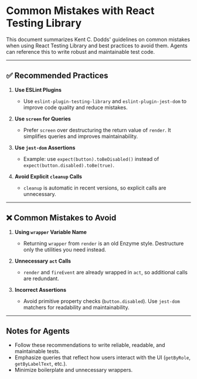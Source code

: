 # Common Mistakes with React Testing Library

This document summarizes Kent C. Dodds' guidelines on common mistakes when using React Testing Library and best practices to avoid them. Agents can reference this to write robust and maintainable test code.

---

## ✅ Recommended Practices

1. **Use ESLint Plugins**

   - Use `eslint-plugin-testing-library` and `eslint-plugin-jest-dom` to improve code quality and reduce mistakes.

2. **Use `screen` for Queries**

   - Prefer `screen` over destructuring the return value of `render`. It simplifies queries and improves maintainability.

3. **Use `jest-dom` Assertions**

   - Example: use `expect(button).toBeDisabled()` instead of `expect(button.disabled).toBe(true)`.

4. **Avoid Explicit `cleanup` Calls**
   - `cleanup` is automatic in recent versions, so explicit calls are unnecessary.

---

## ❌ Common Mistakes to Avoid

1. **Using `wrapper` Variable Name**

   - Returning `wrapper` from `render` is an old Enzyme style. Destructure only the utilities you need instead.

2. **Unnecessary `act` Calls**

   - `render` and `fireEvent` are already wrapped in `act`, so additional calls are redundant.

3. **Incorrect Assertions**
   - Avoid primitive property checks (`button.disabled`). Use `jest-dom` matchers for readability and maintainability.

---

## Notes for Agents

- Follow these recommendations to write reliable, readable, and maintainable tests.
- Emphasize queries that reflect how users interact with the UI (`getByRole`, `getByLabelText`, etc.).
- Minimize boilerplate and unnecessary wrappers.
